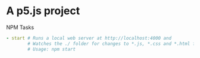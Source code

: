 # A p5.js project

NPM Tasks

```yaml
- start # Runs a local web server at http://localhost:4000 and 
        # Watches the ./ folder for changes to *.js, *.css and *.html files.
        # Usage: npm start
```